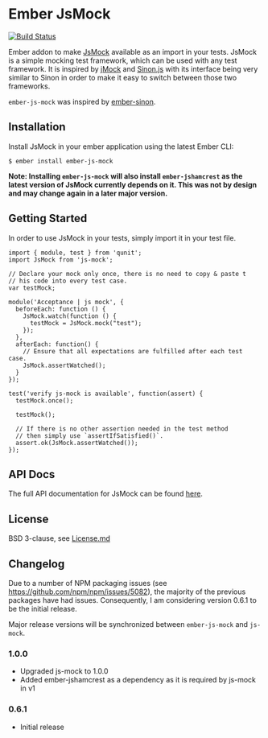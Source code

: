 # Ember JsMock

[![Build Status](https://travis-ci.org/j-fischer/ember-js-mock.svg?branch=master)](https://travis-ci.org/j-fischer/ember-js-mock)

Ember addon to make [JsMock](http://jsmock.org/) available as an import in your tests. JsMock is a simple mocking test framework, which can be used with any test framework. It is inspired by [jMock](http://www.jmock.org/) and [Sinon.js](http://sinonjs.org/) with its interface being very similar to Sinon in order to make it easy to switch between those two frameworks.

`ember-js-mock` was inspired by [ember-sinon](https://github.com/csantero/ember-sinon).

## Installation

Install JsMock in your ember application using the latest Ember CLI:

    $ ember install ember-js-mock

**Note: Installing `ember-js-mock` will also install `ember-jshamcrest` as the latest version of JsMock currently depends on it. This was not by design and may change again in a later major version.**

## Getting Started

In order to use JsMock in your tests, simply import it in your test file.

    import { module, test } from 'qunit';
    import JsMock from 'js-mock';

    // Declare your mock only once, there is no need to copy & paste t
    // his code into every test case.
    var testMock;

    module('Acceptance | js mock', {
      beforeEach: function () {
        JsMock.watch(function () {
          testMock = JsMock.mock("test");
        });
      },
      afterEach: function() {
        // Ensure that all expectations are fulfilled after each test case.
        JsMock.assertWatched();
      }
    });

    test('verify js-mock is available', function(assert) {
      testMock.once();

      testMock();

      // If there is no other assertion needed in the test method
      // then simply use `assertIfSatisfied()`.
      assert.ok(JsMock.assertWatched());
    });

## API Docs

The full API documentation for JsMock can be found [here](http://www.jsmock.org/docs/index.html).

## License

BSD 3-clause, see [License.md](https://github.com/j-fischer/ember-js-mock/blob/master/LICENSE.md)

## Changelog

Due to a number of NPM packaging issues (see https://github.com/npm/npm/issues/5082), the majority of the previous packages have had issues.
Consequently, I am considering version 0.6.1 to be the initial release.

Major release versions will be synchronized between `ember-js-mock` and `js-mock`.

### 1.0.0

- Upgraded js-mock to 1.0.0
- Added ember-jshamcrest as a dependency as it is required by js-mock in v1

### 0.6.1

- Initial release